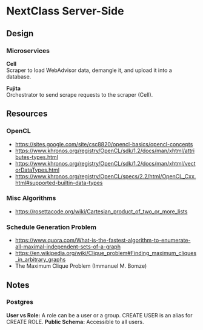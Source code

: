 # NextClass Server-Side

## Design

### Microservices

**Cell**  
Scraper to load WebAdvisor data, demangle it, and upload it into a database.

**Fujita**  
Orchestrator to send scrape requests to the scraper (Cell).

## Resources

### OpenCL
* https://sites.google.com/site/csc8820/opencl-basics/opencl-concepts
* https://www.khronos.org/registry/OpenCL/sdk/1.2/docs/man/xhtml/attributes-types.html
* https://www.khronos.org/registry/OpenCL/sdk/1.2/docs/man/xhtml/vectorDataTypes.html
* https://www.khronos.org/registry/OpenCL/specs/2.2/html/OpenCL_Cxx.html#supported-builtin-data-types

### Misc Algorithms
* https://rosettacode.org/wiki/Cartesian_product_of_two_or_more_lists

### Schedule Generation Problem
* https://www.quora.com/What-is-the-fastest-algorithm-to-enumerate-all-maximal-independent-sets-of-a-graph
* https://en.wikipedia.org/wiki/Clique_problem#Finding_maximum_cliques_in_arbitrary_graphs
* The Maximum Clique Problem (Immanuel M. Bomze)

## Notes

### Postgres

**User vs Role:** A role can be a user or a group. CREATE USER is an alias for CREATE ROLE.
**Public Schema:** Accessible to all users.
